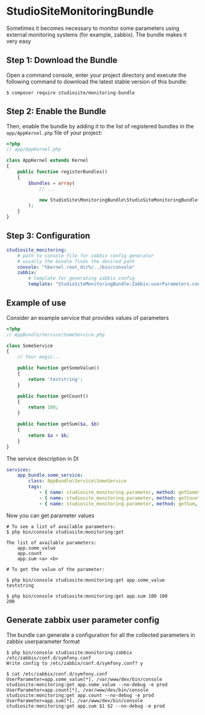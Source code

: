 StudioSiteMonitoringBundle
=====================

Sometimes it becomes necessary to monitor some parameters using external monitoring systems (for example, zabbix). The bundle makes it very easy

Step 1: Download the Bundle
---------------------------

Open a command console, enter your project directory and execute the
following command to download the latest stable version of this bundle:

```console
$ composer require studiosite/monitoring-bundle
```

Step 2: Enable the Bundle
-------------------------

Then, enable the bundle by adding it to the list of registered bundles
in the `app/AppKernel.php` file of your project:

```php
<?php
// app/AppKernel.php

class AppKernel extends Kernel
{
    public function registerBundles()
    {
        $bundles = array(
            // ...

            new StudioSite\MonitoringBundle\StudioSiteMonitoringBundle(),
        );
    }
}
```

Step 3: Configuration
-------------------------------------
```yml
studiosite_monitoring:
    # path to console file for zabbix config generator
    # usually the bundle finds the desired path
    console: "%kernel.root_dir%/../bin/console"
    zabbix:
        # template for generating zabbix config
        template: "StudioSiteMonitoringBundle:Zabbix:userParameters.conf.twig"
```

Example of use
--------------

Consider an example service that provides values of parameters
```php
<?php
// AppBundle/Service/SomeService.php

class SomeService
{
    // Your magic...

    public function getSomeValue()
    {
        return 'teststring';
    }

    public function getCount()
    {
        return 100;
    }

    public function getSum($a, $b)
    {
        return $a + $b;
    }
}
```
The service description in DI

```yml
services:
    app_bundle.some_service:
        class: AppBundle\Service\SomeService
        tags:
            - { name: studiosite_monitoring.parameter, method: getSomeValue, key: app.some_value }
            - { name: studiosite_monitoring.parameter, method: getCount, key: app.count }
            - { name: studiosite_monitoring.parameter, method: getSum, key: app.sum }
```

Now you can get parameter values

```console
# To see a list of available parameters:
$ php bin/console studiosite:monitoring:get

The list of available parameters:
    app.some_value
    app.count
    app.sum <a> <b>

# To get the value of the parameter:

$ php bin/console studiosite:monitoring:get app.some_value
teststring

$ php bin/console studiosite:monitoring:get app.sum 100 100
200
```

Generate zabbix user parameter config
-------------------------------------

The bundle can generate a configuration for all the collected parameters in zabbix userparameter format

```console
$ php bin/console studiosite:monitoring:zabbix /etc/zabbix/conf.d/symfony.conf
Write config to /etc/zabbix/conf.d/symfony.conf? y

$ cat /etc/zabbix/conf.d/symfony.conf
UserParameter=app.some_value[*], /var/www/dev/bin/console studiosite:monitoring:get app.some_value --no-debug -e prod
UserParameter=app.count[*], /var/www/dev/bin/console studiosite:monitoring:get app.count --no-debug -e prod
UserParameter=app.sum[*], /var/www/dev/bin/console studiosite:monitoring:get app.sum $1 $2 --no-debug -e prod
```
